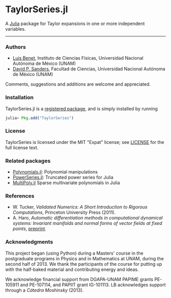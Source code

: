 <script src='https://cdn.mathjax.org/mathjax/latest/MathJax.js?config=TeX-AMS-MML_HTMLorMML'>
</script>

# TaylorSeries.jl

A [Julia](http://julialang.org) package for Taylor expansions in one or more independent variables.

---

### Authors

- [Luis Benet](http://www.cicc.unam.mx/~benet/), Instituto de Ciencias Físicas,
Universidad Nacional Autónoma de México (UNAM)
- [David P. Sanders](http://sistemas.fciencias.unam.mx/~dsanders/), Facultad de Ciencias,
Universidad Nacional Autónoma de México (UNAM)

Comments, suggestions and additions are welcome and appreciated.

### Installation

TaylorSeries.jl is a [registered package](http://pkg.julialang.org), and is
simply installed by running

```julia
julia> Pkg.add("TaylorSeries")
```

### License

TaylorSeries is licensed under the MIT "Expat" license; see
[LICENSE](https://github.com/lbenet/TaylorSeries.jl/blob/master/LICENSE.md) for
the full license text.

### Related packages

- [Polynomials.jl](https://github.com/keno/Polynomials.jl): Polynomial
manipulations
- [PowerSeries.jl](https://github.com/jwmerrill/PowerSeries.jl): Truncated
power series for Julia
- [MultiPoly.jl](https://github.com/daviddelaat/MultiPoly.jl) Sparse
multivariate polynomials in Julia

### References

- W. Tucker, *Validated Numerics: A Short Introduction to Rigorous
Computations*, Princeton University Press (2011).
-  A. Haro, *Automatic differentiation methods in computational dynamical
systems: Invariant manifolds and normal forms of vector fields at fixed points*,
[preprint](http://www.maia.ub.es/~alex/admcds/admcds.pdf).

### Acknowledgments

This project began (using Python) during a Masters' course in the postgraduate
programs in Physics and in Mathematics at UNAM, during the second half of 2013.
We thank the participants of the course for putting up with the half-baked
material and contributing energy and ideas.

We acknowledge financial support from DGAPA-UNAM PAPIME grants PE-105911 and
PE-107114, and PAPIIT grant IG-101113. LB acknowledges support through a
*Cátedra Moshinsky* (2013).
